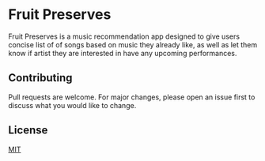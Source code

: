 # Fruit Preserves

Fruit Preserves is a music recommendation app designed to give users concise list of of songs based on music they already like, as well as let them know if artist they are interested in have any upcoming performances.

## Contributing

Pull requests are welcome. For major changes, please open an issue first
to discuss what you would like to change.

## License

[MIT](https://choosealicense.com/licenses/mit/)